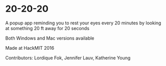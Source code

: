 # 20-20-20
A popup app reminding you to rest your eyes every 20 minutes by looking at something 20 ft away for 20 seconds

Both Windows and Mac versions available

Made at HackMIT 2016

Contributors: Lordique Fok, Jennifer Lauv, Katherine Young
